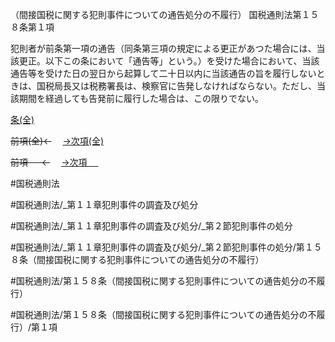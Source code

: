 （間接国税に関する犯則事件についての通告処分の不履行）
国税通則法第１５８条第１項

犯則者が前条第一項の通告（同条第三項の規定による更正があつた場合には、当該更正。以下この条において「通告等」という。）を受けた場合において、当該通告等を受けた日の翌日から起算して二十日以内に当該通告の旨を履行しないときは、国税局長又は税務署長は、検察官に告発しなければならない。ただし、当該期間を経過しても告発前に履行した場合は、この限りでない。

[条(全)](国税通則法＿＿＿＿＿第１５８条_.md)

~~前項(全)←~~　  [→次項(全)](国税通則法＿＿＿＿＿第１５８条第２項_.md)

~~前項 　 ←~~　  [→次項 　 ](国税通則法＿＿＿＿＿第１５８条第２項.md)



#国税通則法

#国税通則法/_第１１章犯則事件の調査及び処分

#国税通則法/_第１１章犯則事件の調査及び処分/_第２節犯則事件の処分

#国税通則法/_第１１章犯則事件の調査及び処分/_第２節犯則事件の処分/第１５８条（間接国税に関する犯則事件についての通告処分の不履行）

#国税通則法/第１５８条（間接国税に関する犯則事件についての通告処分の不履行）

#国税通則法/第１５８条（間接国税に関する犯則事件についての通告処分の不履行）/第１項

